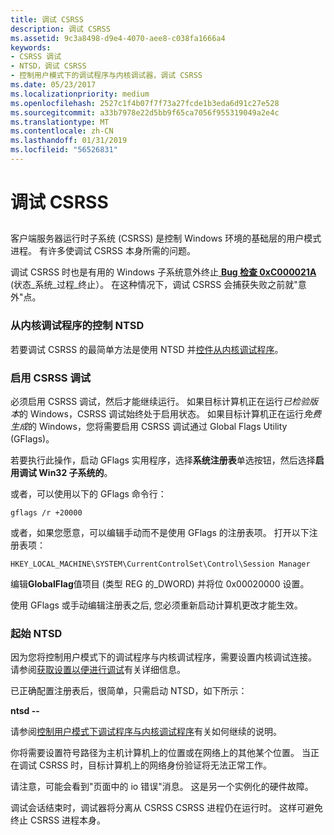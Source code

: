 ```yaml
---
title: 调试 CSRSS
description: 调试 CSRSS
ms.assetid: 9c3a8498-d9e4-4070-aee8-c038fa1666a4
keywords:
- CSRSS 调试
- NTSD，调试 CSRSS
- 控制用户模式下的调试程序与内核调试器，调试 CSRSS
ms.date: 05/23/2017
ms.localizationpriority: medium
ms.openlocfilehash: 2527c1f4b07f7f73a27fcde1b3eda6d91c27e528
ms.sourcegitcommit: a33b7978e22d5bb9f65ca7056f955319049a2e4c
ms.translationtype: MT
ms.contentlocale: zh-CN
ms.lasthandoff: 01/31/2019
ms.locfileid: "56526831"
---
```

# <a name="debugging-csrss"></a>调试 CSRSS


## <span id="ddk_debugging_csrss_with_ntsd_dbg"></span><span id="DDK_DEBUGGING_CSRSS_WITH_NTSD_DBG"></span>


客户端服务器运行时子系统 (CSRSS) 是控制 Windows 环境的基础层的用户模式进程。 有许多使调试 CSRSS 本身所需的问题。

调试 CSRSS 时也是有用的 Windows 子系统意外终止[ **Bug 检查 0xC000021A** ](bug-check-0xc000021a--status-system-process-terminated.md) (状态\_系统\_过程\_终止）。 在这种情况下，调试 CSRSS 会捕获失败之前就"意外"点。

### <a name="span-idcontrollingntsdfromthekerneldebuggerspanspan-idcontrollingntsdfromthekerneldebuggerspancontrolling-ntsd-from-the-kernel-debugger"></a><span id="controlling_ntsd_from_the_kernel_debugger"></span><span id="CONTROLLING_NTSD_FROM_THE_KERNEL_DEBUGGER"></span>从内核调试程序的控制 NTSD

若要调试 CSRSS 的最简单方法是使用 NTSD 并[控件从内核调试程序](controlling-the-user-mode-debugger-from-the-kernel-debugger.md)。

### <a name="span-idenablingcsrssdebuggingspanspan-idenablingcsrssdebuggingspanenabling-csrss-debugging"></a><span id="enabling_csrss_debugging"></span><span id="ENABLING_CSRSS_DEBUGGING"></span>启用 CSRSS 调试

必须启用 CSRSS 调试，然后才能继续运行。 如果目标计算机正在运行*已检验版本*的 Windows，CSRSS 调试始终处于启用状态。 如果目标计算机正在运行*免费生成*的 Windows，您将需要启用 CSRSS 调试通过 Global Flags Utility (GFlags)。

若要执行此操作，启动 GFlags 实用程序，选择**系统注册表**单选按钮，然后选择**启用调试 Win32 子系统的**。

或者，可以使用以下的 GFlags 命令行：

```dbgcmd
gflags /r +20000 
```

或者，如果您愿意，可以编辑手动而不是使用 GFlags 的注册表项。 打开以下注册表项：

```text
HKEY_LOCAL_MACHINE\SYSTEM\CurrentControlSet\Control\Session Manager 
```

编辑**GlobalFlag**值项目 (类型 REG 的\_DWORD) 并将位 0x00020000 设置。

使用 GFlags 或手动编辑注册表之后, 您必须重新启动计算机更改才能生效。

### <a name="span-idstartingntsdspanspan-idstartingntsdspanstarting-ntsd"></a><span id="starting_ntsd"></span><span id="STARTING_NTSD"></span>起始 NTSD

因为您将控制用户模式下的调试程序与内核调试程序，需要设置内核调试连接。 请参阅[获取设置以便进行调试](getting-set-up-for-debugging.md)有关详细信息。

已正确配置注册表后，很简单，只需启动 NTSD，如下所示：

**ntsd --**

请参阅[控制用户模式下调试程序与内核调试程序](controlling-the-user-mode-debugger-from-the-kernel-debugger.md)有关如何继续的说明。

你将需要设置符号路径为主机计算机上的位置或在网络上的其他某个位置。 当正在调试 CSRSS 时，目标计算机上的网络身份验证将无法正常工作。

请注意，可能会看到"页面中的 io 错误"消息。 这是另一个实例化的硬件故障。

调试会话结束时，调试器将分离从 CSRSS CSRSS 进程仍在运行时。 这样可避免终止 CSRSS 进程本身。

 

 





